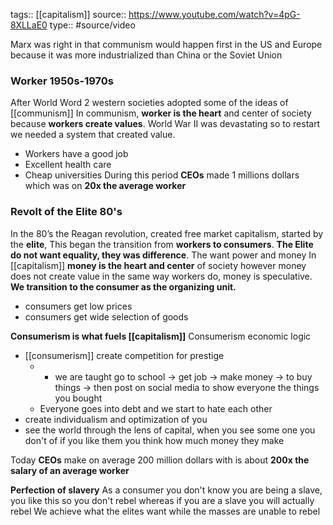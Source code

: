 tags:: [[capitalism]]
source:: https://www.youtube.com/watch?v=4pG-8XLLaE0
type:: #source/video 

Marx was right in that communism would happen first in the US and Europe because it was more industrialized than China or the Soviet Union

### Worker 1950s-1970s
After World Word 2 western societies adopted some of the ideas of [[communism]]
In communism, **worker is the heart** and center of society because **workers create values**. World War II was devastating so to restart we needed a system that created value.
- Workers have a good job
- Excellent health care
- Cheap universities 
During this period **CEOs** made 1 millions dollars which was on **20x the average worker**

### Revolt of the Elite 80's 
In the 80’s  the Reagan revolution, created free market capitalism, started by the **elite**, This began the transition from **workers to consumers**.
**The Elite do not want equality, they was difference**. The want power and money
 In [[capitalism]] **money is the heart and center** of society however money does not create value in the same way workers do, money is speculative.  **We transition to the consumer as the organizing unit.**
 - consumers get low prices
 - consumers get wide selection of goods 

**Consumerism is what fuels [[capitalism]]** 
Consumerism economic logic
- [[consumerism]] create competition for prestige
	- - we are taught go to school -> get job -> make money -> to buy things -> then post on social media to show everyone the things you bought 
	- Everyone goes into debt and we start to hate each other
- create individualism and optimization of you
- see the world through the lens of capital, when you see some one you don't of if you like them you think how much money they make

Today **CEOs** make on average 200 million dollars with is about **200x the salary of an average worker**


**Perfection of slavery**
As a consumer you don't know you are being a slave, you like this so you don't rebel
whereas if you are a slave you will actually rebel
We achieve what the elites want while the masses are unable to rebel



